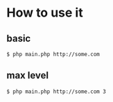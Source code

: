 # How to use it

## basic

```
$ php main.php http://some.com
```

## max level

```
$ php main.php http://some.com 3
```
